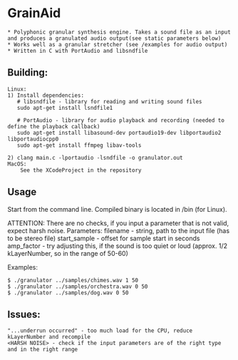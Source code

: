 # GrainAid
    * Polyphonic granular synthesis engine. Takes a sound file as an input and produces a granulated audio output(see static parameters below)
    * Works well as a granular stretcher (see /examples for audio output)
    * Written in C with PortAudio and libsndfile

## Building:
    Linux:
    1) Install dependencies:
       # libsndfile - library for reading and writing sound files
       sudo apt-get install lsndfile1

       # PortAudio - library for audio playback and recording (needed to define the playback callback)
       sudo apt-get install libasound-dev portaudio19-dev libportaudio2 libportaudiocpp0
       sudo apt-get install ffmpeg libav-tools

    2) clang main.c -lportaudio -lsndfile -o granulator.out
    MacOS:
        See the XCodeProject in the repository

## Usage
Start from the command line. Compiled binary is located in /bin (for Linux). 

ATTENTION: There are no checks, if you input a parameter that is not valid, expect harsh noise.
Parameters:
        filename - string, path to the input file (has to be stereo file)
        start_sample - offset for sample start in seconds
        amp_factor - try adjusting this, if the sound is too quiet or loud (approx. 1/2 kLayerNumber, so in the range of 50-60)

Examples:
```
$ ./granulator ../samples/chimes.wav 1 50
$ ./granulator ../samples/orchestra.wav 0 50
$ ./granulator ../samples/dog.wav 0 50
```

## Issues:
    "...underrun occurred" - too much load for the CPU, reduce kLayerNumber and recompile 
    <HARSH NOISE> - check if the input parameters are of the right type and in the right range

